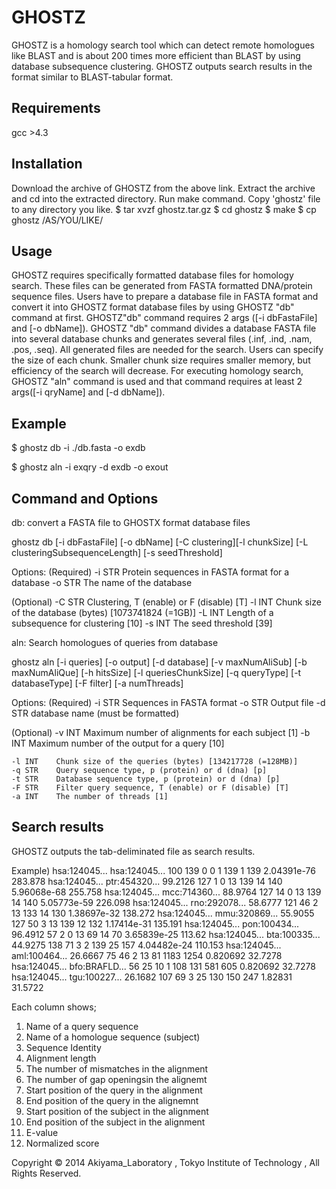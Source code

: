 GHOSTZ
======

GHOSTZ is a homology search tool which can detect remote homologues like BLAST and is about 200 times more efficient than BLAST by using database subsequence clustering. GHOSTZ outputs search results in the format similar to BLAST-tabular format.

Requirements
------------
gcc >4.3

Installation
------------

Download the archive of GHOSTZ from the above link.
Extract the archive and cd into the extracted directory.
Run make command.
Copy 'ghostz' file to any directory you like.
      $ tar xvzf ghostz.tar.gz
      $ cd ghostz
      $ make
      $ cp ghostz /AS/YOU/LIKE/
    
Usage
-----

GHOSTZ requires specifically formatted database files for homology search. These files can be generated from FASTA formatted DNA/protein sequence files. 
Users have to prepare a database file in FASTA format and convert it into GHOSTZ format database files by using GHOSTZ "db" command at first. GHOSTZ"db" command requires 2 args ([-i dbFastaFile] and [-o dbName]). GHOSTZ "db" command divides a database FASTA file into several database chunks and generates several files (.inf, .ind, .nam, .pos, .seq). All generated files are needed for the search. Users can specify the size of each chunk. Smaller chunk size requires smaller memory, but efficiency of the search will decrease. 
For executing homology search, GHOSTZ "aln" command is used and that command requires at least 2 args([-i qryName] and [-d dbName]).

Example
-------
$ ghostz db  -i ./db.fasta -o exdb

$ ghostz aln -i exqry -d exdb -o exout

Command and Options
-------------------
db: convert a FASTA file to GHOSTX format database files

  ghostz db [-i dbFastaFile] [-o dbName] [-C clustering][-l chunkSize]
            [-L clusteringSubsequenceLength]  [-s seedThreshold]

  Options:
  (Required)
    -i STR    Protein sequences in FASTA format for a database
    -o STR    The name of the database

  (Optional)
    -C STR    Clustering, T (enable) or F (disable) [T]
    -l INT    Chunk size of the database (bytes) [1073741824 (=1GB)]
    -L INT    Length of a subsequence for clustering [10]
    -s INT    The seed threshold [39]


aln:  Search homologues of queries from database

  ghostz aln [-i queries] [-o output] [-d database] [-v maxNumAliSub]
             [-b maxNumAliQue] [-h hitsSize] [-l queriesChunkSize] [-q queryType]
             [-t databaseType] [-F filter] [-a numThreads]

  Options:
  (Required)
    -i STR    Sequences in FASTA format
    -o STR    Output file
    -d STR    database name (must be formatted)

  (Optional)
    -v INT    Maximum number of alignments for each subject [1]
    -b INT    Maximum number of the output for a query [10]

    -l INT    Chunk size of the queries (bytes) [134217728 (=128MB)]
    -q STR    Query sequence type, p (protein) or d (dna) [p]
    -t STR    Database sequence type, p (protein) or d (dna) [p]
    -F STR    Filter query sequence, T (enable) or F (disable) [T] 
    -a INT    The number of threads [1]
Search results
--------------
GHOSTZ outputs the tab-deliminated file as search results.

Example)
  hsa:124045...   hsa:124045...   100       139     0       0       1       139     1       139     2.04391e-76     283.878
  hsa:124045...   ptr:454320...   99.2126        127     1       0       13      139     14      140     5.96068e-68     255.758
  hsa:124045...   mcc:714360...   88.9764        127     14      0       13      139     14      140     5.05773e-59     226.098
  hsa:124045...   rno:292078...   58.6777        121     46      2       13      133     14      130     1.38697e-32     138.272
  hsa:124045...   mmu:320869...   55.9055        127     50      3       13      139     12      132     1.17414e-31     135.191
  hsa:124045...   pon:100434...   96.4912        57      2       0       13      69      14      70      3.65839e-25     113.62
  hsa:124045...   bta:100335...   44.9275        138     71      3       2       139     25      157     4.04482e-24     110.153
  hsa:124045...   aml:100464...   26.6667        75      46      2       13      81      1183    1254    0.820692        32.7278
  hsa:124045...   bfo:BRAFLD...   56    25      10      1       108     131     581     605     0.820692        32.7278
  hsa:124045...   tgu:100227...   26.1682        107     69      3       25      130     150     247     1.82831 31.5722

Each column shows;
1.  Name of a query sequence
2.  Name of a homologue sequence (subject)
3.  Sequence Identity
4.  Alignment length
5.  The number of mismatches in the alignment
6.  The number of gap openingsin the alignemt
7.  Start position of the query in the alignment
8.  End position of the query in the alignemnt
9.  Start position of the subject in the alignment
10. End position of the subject in the alignment
11. E-value
12. Normalized score

Copyright © 2014 Akiyama_Laboratory , Tokyo Institute of Technology , All Rights Reserved.  

